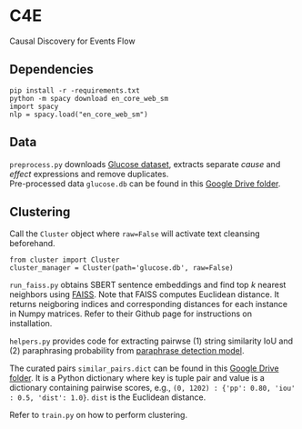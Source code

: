 # C4E
Causal Discovery for Events Flow

## Dependencies
```
pip install -r -requirements.txt
python -m spacy download en_core_web_sm
import spacy
nlp = spacy.load("en_core_web_sm")
```

## Data
`preprocess.py` downloads [Glucose dataset](https://huggingface.co/datasets/glucose), extracts separate *cause* and *effect* expressions and remove duplicates.    
Pre-processed data `glucose.db` can be found in this [Google Drive folder](https://drive.google.com/drive/folders/1eKV4ehdlZaR4NOq4mn7iUsSQi9xtG1bS?usp=sharing).

## Clustering
Call the `Cluster` object where `raw=False` will activate text cleansing beforehand. 
```
from cluster import Cluster
cluster_manager = Cluster(path='glucose.db', raw=False)
```

`run_faiss.py` obtains SBERT sentence embeddings and find top *k* nearest neighbors using [FAISS](https://github.com/facebookresearch/faiss).
Note that FAISS computes Euclidean distance. It returns neigboring indices and corresponding distances for each instance in Numpy matrices. 
Refer to their Github page for instructions on installation. 

`helpers.py` provides code for extracting pairwse (1) string similarity IoU and (2) paraphrasing probability from [paraphrase detection model](https://huggingface.co/coderpotter/adversarial-paraphrasing-detector).  

The curated pairs `similar_pairs.dict` can be found in this [Google Drive folder](https://drive.google.com/drive/folders/1eKV4ehdlZaR4NOq4mn7iUsSQi9xtG1bS?usp=sharing). It is a Python dictionary where key is tuple pair and value is a dictionary containing pairwise scores, e.g., 
`(0, 1202) : {'pp': 0.80, 'iou' : 0.5, 'dist': 1.0}`. `dist` is the Euclidean distance. 

Refer to `train.py` on how to perform clustering. 

